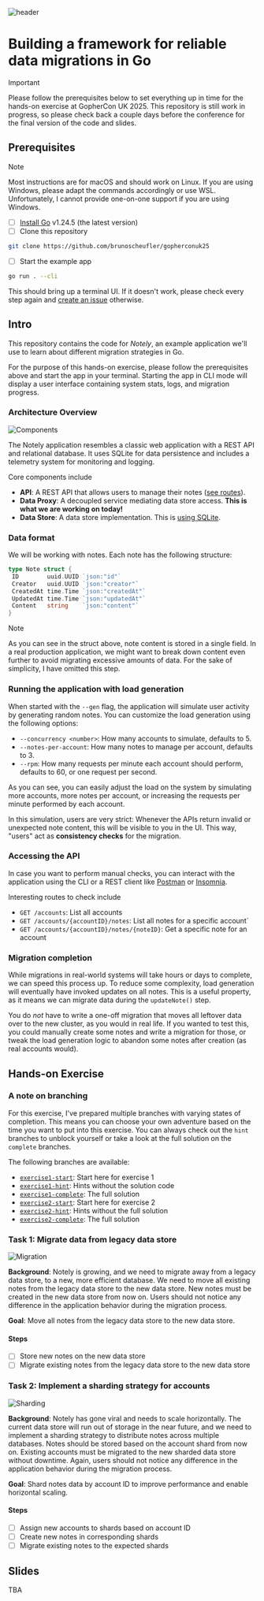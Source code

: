 ![header](./media/header.jpg)

# Building a framework for reliable data migrations in Go

> [!IMPORTANT]  
> Please follow the prerequisites below to set everything up in time for the hands-on exercise at GopherCon UK 2025. This repository is still work in progress, so please check back a couple days before the conference for the final version of the code and slides.

## Prerequisites

> [!NOTE]  
> Most instructions are for macOS and should work on Linux. If you are using Windows, please adapt the commands accordingly or use WSL. Unfortunately, I cannot provide one-on-one support if you are using Windows.

- [ ] [Install Go](https://go.dev/doc/install) v1.24.5 (the latest version)
- [ ] Clone this repository

```bash
git clone https://github.com/brunoscheufler/gopherconuk25
```

- [ ] Start the example app

```bash
go run . --cli
```

This should bring up a terminal UI. If it doesn't work, please check every step again and [create an issue](https://github.com/BrunoScheufler/GopherConUK25/issues/new) otherwise.

## Intro

This repository contains the code for _Notely_, an example application we'll use to learn about different migration strategies in Go.

For the purpose of this hands-on exercise, please follow the prerequisites above and start the app in your terminal. Starting the app in CLI mode will display a user interface containing system stats, logs, and migration progress.

### Architecture Overview

![Components](./media/Components.png)

The Notely application resembles a classic web application with a REST API and relational database. It uses SQLite for data persistence and includes a telemetry system for monitoring and logging.

Core components include

- **API**: A REST API that allows users to manage their notes ([see routes](./restapi/server.go)).
- **Data Proxy**: A decoupled service mediating data store access. **This is what we are working on today!**
- **Data Store**: A data store implementation. This is [using SQLite](./store/sqlite.go).

### Data format

We will be working with notes. Each note has the following structure:

```go
type Note struct {
 ID        uuid.UUID `json:"id"`
 Creator   uuid.UUID `json:"creator"`
 CreatedAt time.Time `json:"createdAt"`
 UpdatedAt time.Time `json:"updatedAt"`
 Content   string    `json:"content"`
}
```

> [!NOTE]
> As you can see in the struct above, note content is stored in a single field. In a real production application, we might want to break down content even further to avoid migrating excessive amounts of data. For the sake of simplicity, I have omitted this step.

### Running the application with load generation

When started with the `--gen` flag, the application will simulate user activity by generating random notes. You can customize the load generation using the following options:

- `--concurrency <number>`: How many accounts to simulate, defaults to 5.
- `--notes-per-account`: How many notes to manage per account, defaults to 3.
- `--rpm`: How many requests per minute each account should perform, defaults to 60, or one request per second.

As you can see, you can easily adjust the load on the system by simulating more accounts, more notes per account, or increasing the requests per minute performed by each account.

In this simulation, users are very strict: Whenever the APIs return invalid or unexpected note content, this will be visible to you in the UI. This way, "users" act as **consistency checks** for the migration.

### Accessing the API

In case you want to perform manual checks, you can interact with the application using the CLI or a REST client like [Postman](https://www.postman.com/) or [Insomnia](https://insomnia.rest/).

Interesting routes to check include

- `GET /accounts`: List all accounts
- `GET /accounts/{accountID}/notes`: List all notes for a specific account`
- `GET /accounts/{accountID}/notes/{noteID}`: Get a specific note for an account

### Migration completion

While migrations in real-world systems will take hours or days to complete, we can speed this process up. To reduce some complexity, load generation will eventually have invoked updates on all notes. This is a useful property, as it means we can migrate data during the `updateNote()` step.

You do _not_ have to write a one-off migration that moves all leftover data over to the new cluster, as you would in real life. If you wanted to test this, you could manually create some notes and write a migration for those, or tweak the load generation logic to abandon some notes after creation (as real accounts would).

## Hands-on Exercise

### A note on branching

For this exercise, I've prepared multiple branches with varying states of completion. This means you can choose your own adventure based on the time you want to put into this exercise. You can always check out the `hint` branches to unblock yourself or take a look at the full solution on the `complete` branches.

The following branches are available:

- [`exercise1-start`](https://github.com/BrunoScheufler/GopherConUK25/tree/exercise1-start): Start here for exercise 1
- [`exercise1-hint`](https://github.com/BrunoScheufler/GopherConUK25/tree/exercise1-hint): Hints without the solution code
- [`exercise1-complete`](https://github.com/BrunoScheufler/GopherConUK25/tree/exercise1-complete): The full solution
- [`exercise2-start`](https://github.com/BrunoScheufler/GopherConUK25/tree/exercise2-start): Start here for exercise 2
- [`exercise2-hint`](https://github.com/BrunoScheufler/GopherConUK25/tree/exercise2-hint): Hints without the full solution
- [`exercise2-complete`](https://github.com/BrunoScheufler/GopherConUK25/tree/exercise2-complete): The full solution

### Task 1: Migrate data from legacy data store

![Migration](./media/Migration.png)

**Background**: Notely is growing, and we need to migrate away from a legacy data store, to a new, more efficient database. We need to move all existing notes from the legacy data store to the new data store. New notes must be created in the new data store from now on. Users should not notice any difference in the application behavior during the migration process.

**Goal**: Move all notes from the legacy data store to the new data store.

#### Steps

- [ ] Store new notes on the new data store
- [ ] Migrate existing notes from the legacy data store to the new data store

### Task 2: Implement a sharding strategy for accounts

![Sharding](./media/Sharding.png)

**Background**: Notely has gone viral and needs to scale horizontally. The current data store will run out of storage in the near future, and we need to implement a sharding strategy to distribute notes across multiple databases. Notes should be stored based on the account shard from now on. Existing accounts must be migrated to the new sharded data store without downtime. Again, users should not notice any difference in the application behavior during the migration process.

**Goal**: Shard notes data by account ID to improve performance and enable horizontal scaling.

#### Steps

- [ ] Assign new accounts to shards based on account ID
- [ ] Create new notes in corresponding shards
- [ ] Migrate existing notes to the expected shards

## Slides

TBA
